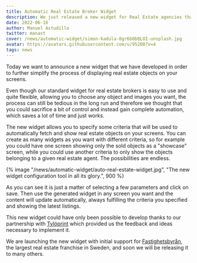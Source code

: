 ```yaml
---
title: Automatic Real Estate Broker Widget
description: We just released a new widget for Real Estate agencies that automatically fetches the latest listings from their systems and shows them on their screens.
date: 2022-06-16
author: Manuel Astudillo
twitter: manast
cover: /news/automatic-widget/simon-kadula-8gr6bObQLOI-unsplash.jpg
avatar: https://avatars.githubusercontent.com/u/95200?v=4
tags: news
---
```


Today we want to announce a new widget that we have developed in order to further simplify the process of displaying real estate objects on your screens.

Even though our standard widget for real estate brokers is easy to use and quite flexible, allowing you to choose any object and images you want, the process can still be tedious in the long run and therefore we thought that you could sacrifice a bit of control and instead gain complete automation, which saves a lot of time and just works.

The new widget allows you to specify some criteria that will be used to automatically fetch and show real estate objects on your screens. You can create as many widgets as you want with different criteria, so for example you could have one screen showing only the sold objects as a "showcase" screen, while you could use another criteria to only show the objects belonging to a given real estate agent. The possibilities are endless.

{% image "/news/automatic-widget/auto-real-estate-widget.jpg", "The new widget configuration tool in all its glory.", 900 %}

As you can see it is just a matter of selecting a few parameters and click on save. Then use the generated widget in any screen you want and the content will update automatically, always fulfilling the criteria you specified and showing the latest listings.

This new widget could have only been possible to develop thanks to our partnership with [Tylöprint](https://www.tyloprint.se/) which provided us the feedback and ideas necessary to implement it.

We are launching the new widget with initial support for [Fastighetsbyrån](https://fastighetsbyran.com), the largest real estate franchise in Sweden, and soon we will be releasing it to many others.
